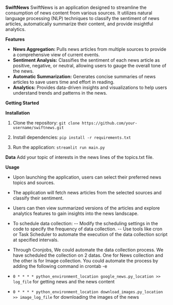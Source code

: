 **SwiftNews**
SwiftNews is an application designed to streamline the consumption of news content from various sources. 
It utilizes natural language processing (NLP) techniques to classify the sentiment of news articles, automatically summarize their content, and provide insightful analytics.

**Features**
- **News Aggregation:** Pulls news articles from multiple sources to provide a comprehensive view of current events.
- **Sentiment Analysis:** Classifies the sentiment of each news article as positive, negative, or neutral, allowing users to gauge the overall tone of the news.
- **Automatic Summarization:** Generates concise summaries of news articles to save users time and effort in reading.
- **Analytics:** Provides data-driven insights and visualizations to help users understand trends and patterns in the news.

**Getting Started**

**Installation**

1. Clone the repository:
   ``` git clone https://github.com/your-username/swiftnews.git ```
   
2. Install dependencies:
   ```pip install -r requirements.txt```
   
3. Run the application:
   ```streamlit run main.py```

**Data**
Add your topic of interests in the news lines of the topics.txt file.

**Usage**
- Upon launching the application, users can select their preferred news topics and sources.
- The application will fetch news articles from the selected sources and classify their sentiment.
- Users can then view summarized versions of the articles and explore analytics features to gain insights into the news landscape.
- To schedule data collection:
-- Modify the scheduling settings in the code to specify the frequency of data collection.
-- Use tools like cron or Task Scheduler to automate the execution of the data collection script at specified intervals.

- Through Cronjobs, We could automate the data collection process.
We have scheduled the collection on 2 datas. One for News collection and the other is for Image collection.
You could automate the process by adding the following command in crontab -e
- ```0 * * * * python_environment_location google_news.py_location >> log_file``` for getting news and the news content
- ```0 * * * * python_environment_location download_images.py_location >> image_log_file``` for downloading the images of the news
